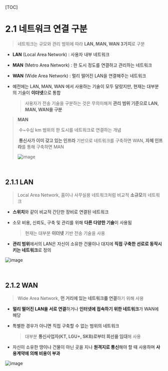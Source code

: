 [TOC]

# 2.1 네트워크 연결 구분

> 네트워크는 규모와 관리 범위에 따라 **LAN, MAN, WAN 3가지**로 구분

- **LAN** (Local Area Network) : 사용자 내부 네트워크

- **MAN** (Metro Area Network) : 한 도시 정도를 연결하고 관리하는 네트워크

- **WAN** (Wide Area Network) : 멀리 떨어진 LAN을 연결해주는 네트워크

- 예전에는 LAN, MAN, WAN 에서 사용하는 기술이 모두 달랐지만, 현재는 대부분의 기술이 **이더넷**으로 통합

  > 사용자가 전송 기술을 구분하는 것은 무의미해져 **관리 범위 기준으로 LAN, MAN, WAN을 구분**

> **MAN**
>
> ​	수~수십 km 범위의 한 도시를 네트워크로 연결하는 개념
>
> ​	**통신사가 이미 갖고 있는 인프라** 기반으로 네트워크를 구축하면 WAN, **자체 인프라**를 통해 구축하면 MAN
>
> ![image](https://user-images.githubusercontent.com/87461594/177601195-5bac55ca-3e0e-4bfc-b176-8f8c4f2959e4.png)

<br>

## 2.1.1 LAN

> Local Area Network, 홈이나 사무실용 네트워크처럼 비교적 **소규모**의 네트워크

- **스위치**와 같이 비교적 간단한 장비로 연결된 네트워크

- 소모 비용, 신뢰도, 구축 및 관리를 위해 **다른 다양한 기술**이 사용됨

  > 현재는 대부분 **이더넷** 기반 전송 기술을 사용

- **관리 범위**에서의 LAN은 자신이 소유한 건물이나 대지에 **직접 구축한 선로로 동작시키는 네트워크**로 정의

![image](https://user-images.githubusercontent.com/87461594/177602221-68269db4-651e-47fc-8b1f-0f364854808d.png)

<br>

## 2.1.2 WAN

> Wide Area Network, **먼 거리에 있는 네트워크를 연결**하기 위해 사용

- **멀리 떨어진 LAN을 서로 연결**하거나 **인터넷에 접속하기 위한 네트워크**가 WAN에 해당

- 특별한 경우가 아니면 직접 구축할 수 없는 범위의 네트워크

  > 대부분 **통신사업자(KT, LGU+, SKB)로부터 회선을 임대**해 사용

- 자신이 소유한 땅이나 건물이 아닌 곳을 지나 **원격지로 통신**해야 할 때 사용하며 **사용계약에 의해 비용이 부과**

![image](https://user-images.githubusercontent.com/87461594/177602669-fe768307-e2ce-478a-a82a-fb6ad8db5b8b.png)